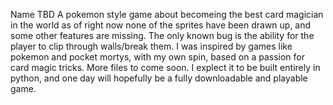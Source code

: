 Name TBD
A pokemon style game about becomeing the best card magician in the world
as of right now none of the sprites have been drawn up, and some other features are missing.
The only known bug is the ability for the player to clip through walls/break them.
I was inspired by games like pokemon and pocket mortys, with my own spin, based on a passion for card magic tricks.
More files to come soon.
I explect it to be built entirely in python, and one day will hopefully be a fully downloadable and playable game.
